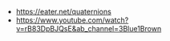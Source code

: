 - https://eater.net/quaternions
- https://www.youtube.com/watch?v=rB83DpBJQsE&ab_channel=3Blue1Brown